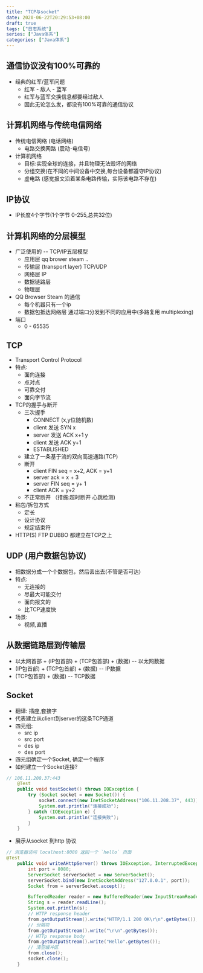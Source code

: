 ```yaml
---
title: "TCP与socket"
date: 2020-06-22T20:29:53+08:00
draft: true
tags: ["日志系统"]
series: ["Java体系"]
categories: ["Java体系"]
---
```



## 通信协议没有100%可靠的
+ 经典的红军/蓝军问题
    - 红军 - 敌人  - 蓝军 
    - 红军与蓝军交换信息都要经过敌人
    - 因此无论怎么发，都没有100%可靠的通信协议

## 计算机网络与传统电信网络
+ 传统电信网络 (电话网络)
  + 电路交换网路 (震动-电信号)
+ 计算机网络
  + 目标:实现全球的连接，并且物理无法毁坏的网络
  + 分组交换(在不同的中间设备中交换,每台设备都遵守IP协议)
  + 虚电路 (感觉报文沿着某条电路传输，实际该电路不存在)

## IP协议
+ IP长度4个字节(1个字节 0-255,总共32位)

## 计算机网络的分层模型
+ 广泛使用的 -- TCP/IP五层模型
  + 应用层 qq brower steam ..
  + 传输层 (transport layer)  TCP/UDP
  + 网络层  IP
  + 数据链路层
  + 物理层
+ QQ Browser Steam 的通信
    - 每个机器只有一个ip 
    - 数据包抵达网络层 通过端口分发到不同的应用中(多路复用 multiplexing)
+ 端口
  + 0 - 65535

## TCP 
+ Transport Control Protocol
+ 特点:
  + 面向连接
  + 点对点
  + 可靠交付
  + 面向字节流
+ TCP的握手与断开
  + 三次握手
    + CONNECT (x,y位随机数)
    + client  发送 SYN x 
    + server  发送 ACK x+1 y 
    + client  发送 ACK y+1   
    + ESTABLISHED
  + 建立了一条基于流的双向高速通路(TCP)
  + 断开
    + client FIN seq = x+2, ACK = y+1
    + server ack = x + 3
    + server FIN seq = y+ 1
    + client ACK = y+2
  + 不正常断开 （措施:超时断开 心跳检测)
+ 粘包/拆包方式
    + 定长
    + 设计协议
    + 规定结束符
+ HTTP(S) FTP DUBBO 都建立在TCP之上

## UDP (用户数据包协议)
+ 把数据分成一个个数据包，然后丢出去(不管是否可达)
+ 特点:
  + 无连接的
  + 尽最大可能交付
  + 面向报文的
  + 比TCP速度快
+ 场景:
  + 视频,直播


## 从数据链路层到传输层
+ 以太网首部  + (IP包首部) + (TCP包首部) + (数据)      -- 以太网数据
+ (IP包首部) + (TCP包首部) + (数据)   -- IP数据
+ (TCP包首部) + (数据) -- TCP数据


## Socket
+ 翻译: 插座,套接字
+ 代表建立从client到server的这条TCP通道
+ 四元组:
  + src ip 
  + src port 
  + des ip
  + des port 
+ 四元组确定一个Socket, 确定一个程序
+ 如何建立一个Socket连接?
```java
// 106.11.208.37:443
    @Test
    public void testSocket() throws IOException {
        try (Socket socket = new Socket()) {
            socket.connect(new InetSocketAddress("106.11.208.37", 443));
            System.out.println("连接成功");
        } catch (IOException e) {
            System.out.println("连接失败");
        }
    }
```

+ 展示从socket 到http 协议
```java
// 浏览器访问 localhost:8080 返回一个 `hello` 页面
@Test
    public void writeAHttpServer() throws IOException, InterruptedException {
        int port = 8080;
        ServerSocket serverSocket = new ServerSocket();
        serverSocket.bind(new InetSocketAddress("127.0.0.1", port));
        Socket from = serverSocket.accept();

        BufferedReader reader = new BufferedReader(new InputStreamReader(from.getInputStream()));
        String s = reader.readLine();
        System.out.println(s);
        // HTTP response header
        from.getOutputStream().write("HTTP/1.1 200 OK\r\n".getBytes());
        // 分隔符
        from.getOutputStream().write("\r\n".getBytes());
        // HTTp response body
        from.getOutputStream().write("Hello".getBytes());
        // 清空缓冲区
        from.close();
        socket.close();
    }
```